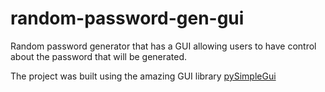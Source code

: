 # random-password-gen-gui
Random password generator that has a GUI allowing users to have control about the password that will be generated.

The project was built using the amazing GUI library [pySimpleGui](https://github.com/PySimpleGUI/PySimpleGUI)
